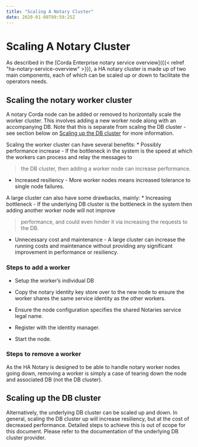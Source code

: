 ```yaml
---
title: "Scaling A Notary Cluster"
date: 2020-01-08T09:59:25Z
---
```



# Scaling A Notary Cluster
As described in the [Corda Enterprise notary service overview]({{< relref "ha-notary-service-overview" >}}), a HA notary cluster is made up of two main components, each of which can be scaled
            up or down to facilitate the operators needs.


## Scaling the notary worker cluster
A notary Corda node can be added or removed to horizontally scale the worker cluster. This involves adding a new worker node along with an
                accompanying DB. Note that this is separate from scaling the DB cluster - see section below on [Scaling up the DB cluster](#scaling-up-the-db-cluster) for more
                information.

Scaling the worker cluster can have several benefits:
                * Possibly performance increase - If the bottleneck in the system is the speed at which the workers can process and relay the messages to

> 
> the DB cluster, then adding a worker node can increase performance.


* Increased resiliency - More worker nodes means increased tolerance to single node failures.


A large cluster can also have some drawbacks, mainly:
                * Increasing bottleneck - If the underlying DB cluster is the bottleneck in the system then adding another worker node will not improve

> 
> performance, and could even hinder it via increasing the requests to the DB.


* Unnecessary cost and maintenance - A large cluster can increase the running costs and maintenance without providing any significant
                        improvement in performance or resiliency.



### Steps to add a worker

* Setup the worker’s individual DB


* Copy the notary identity key store over to the new node to ensure the worker shares the same service identity as the other workers.


* Ensure the node configuration specifies the shared Notaries service legal name.


* Register with the identity manager.


* Start the node.



### Steps to remove a worker
As the HA Notary is designed to be able to handle notary worker nodes going down, removing a worker is simply a case of tearing down the
                    node and associated DB (not the DB cluster).


## Scaling up the DB cluster
Alternatively, the underlying DB cluster can be scaled up and down. In general, scaling the DB cluster up will increase resiliency, but at
                the cost of decreased performance. Detailed steps to achieve this is out of scope for this document. Please refer to the documentation of
                the underlying DB cluster provider.


